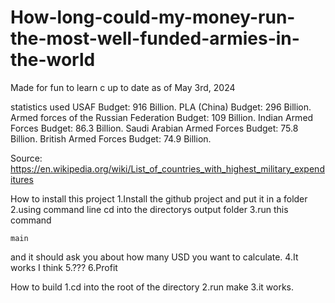 # How-long-could-my-money-run-the-most-well-funded-armies-in-the-world

Made for fun to learn c
up to date as of May 3rd, 2024

statistics used
USAF Budget: 916 Billion.
PLA (China) Budget: 296 Billion.
Armed forces of the Russian Federation Budget: 109 Billion.
Indian Armed Forces Budget: 86.3 Billion.
Saudi Arabian Armed Forces Budget: 75.8 Billion.
British Armed Forces Budget: 74.9 Billion.

Source:
https://en.wikipedia.org/wiki/List_of_countries_with_highest_military_expenditures

How to install this project
1.Install the github project and put it in a folder
2.using command line cd into the directorys output folder
3.run this command
```
main
```
and it should ask you about how many USD you want to calculate.
4.It works I think
5.???
6.Profit

How to build
1.cd into the root of the directory
2.run make
3.it works.

